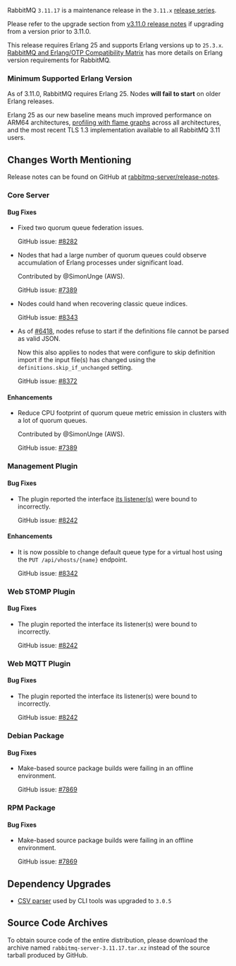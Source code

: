 RabbitMQ `3.11.17` is a maintenance release in the `3.11.x` [release series](https://www.rabbitmq.com/versions.html).

Please refer to the upgrade section from [v3.11.0 release notes](https://github.com/rabbitmq/rabbitmq-server/releases/tag/v3.11.0)
if upgrading from a version prior to 3.11.0.

This release requires Erlang 25 and supports Erlang versions up to `25.3.x`.
[RabbitMQ and Erlang/OTP Compatibility Matrix](https://www.rabbitmq.com/which-erlang.html) has more details on
Erlang version requirements for RabbitMQ.


### Minimum Supported Erlang Version

As of 3.11.0, RabbitMQ requires Erlang 25. Nodes **will fail to start** on older Erlang releases.

Erlang 25 as our new baseline means much improved performance on ARM64 architectures, [profiling with flame graphs](https://blog.rabbitmq.com/posts/2022/05/flame-graphs/)
across all architectures, and the most recent TLS 1.3 implementation available to all RabbitMQ 3.11 users.


## Changes Worth Mentioning

Release notes can be found on GitHub at [rabbitmq-server/release-notes](https://github.com/rabbitmq/rabbitmq-server/tree/v3.11.x/release-notes).

### Core Server

#### Bug Fixes

 * Fixed two quorum queue federation issues.

   GitHub issue: [#8282](https://github.com/rabbitmq/rabbitmq-server/pull/8282)

 * Nodes that had a large number of quorum queues could observe accumulation of Erlang processes
   under significant load.

   Contributed by @SimonUnge (AWS).

   GitHub issue: [#7389](https://github.com/rabbitmq/rabbitmq-server/issues/7389)

 * Nodes could hand when recovering classic queue indices.

   GitHub issue: [#8343](https://github.com/rabbitmq/rabbitmq-server/pull/8343)

 * As of [#6418](https://github.com/rabbitmq/rabbitmq-server/pull/6418), nodes refuse
   to start if the definitions file cannot be parsed as valid JSON.

   Now this also applies to nodes that were configure to skip definition import if the input file(s) has changed
   using the `definitions.skip_if_unchanged` setting.

   GitHub issue: [#8372](https://github.com/rabbitmq/rabbitmq-server/issues/8372)

#### Enhancements

 * Reduce CPU footprint of quorum queue metric emission in clusters with a lot of quorum queues.

   Contributed by @SimonUnge (AWS).

   GitHub issue: [#7389](https://github.com/rabbitmq/rabbitmq-server/issues/7389)


### Management Plugin

#### Bug Fixes

 * The plugin reported the interface [its listener(s)](https://rabbitmq.com/management.html#single-listener-port) were bound to incorrectly.

   GitHub issue: [#8242](https://github.com/rabbitmq/rabbitmq-server/issues/8242)

#### Enhancements

 * It is now possible to change default queue type for a virtual host using the
   `PUT /api/vhosts/{name}` endpoint.

   GitHub issue: [#8342](https://github.com/rabbitmq/rabbitmq-server/pull/8342)


### Web STOMP Plugin

#### Bug Fixes

 * The plugin reported the interface its listener(s) were bound to incorrectly.

   GitHub issue: [#8242](https://github.com/rabbitmq/rabbitmq-server/issues/8242)


### Web MQTT Plugin

#### Bug Fixes

 * The plugin reported the interface its listener(s) were bound to incorrectly.

   GitHub issue: [#8242](https://github.com/rabbitmq/rabbitmq-server/issues/8242)


### Debian Package

#### Bug Fixes

 * Make-based source package builds were failing in an offline environment.

   GitHub issue: [#7869](https://github.com/rabbitmq/rabbitmq-server/issues/7869)


### RPM Package

#### Bug Fixes

 * Make-based source package builds were failing in an offline environment.

   GitHub issue: [#7869](https://github.com/rabbitmq/rabbitmq-server/issues/7869)


## Dependency Upgrades

 * [CSV parser](https://github.com/beatrichartz/csv) used by CLI tools was upgraded to `3.0.5`


## Source Code Archives

To obtain source code of the entire distribution, please download the archive named `rabbitmq-server-3.11.17.tar.xz`
instead of the source tarball produced by GitHub.
